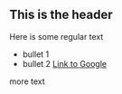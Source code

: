 ## This is the header

Here is some regular text

* bullet 1
* bullet 2
[Link to Google](http://www.google.com)

more text